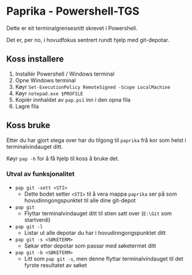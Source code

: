 # Paprika - Powershell-TGS
Dette er eit terminalgrensesnitt skrevet i Powershell.

Det er, per no, i hovudfokus sentrert rundt hjelp med git-depotar.

## Koss installere
1. Installér Powershell / Windows terminal
1. Opne Windows terminal
1. Køyr `Set-ExecutionPolicy RemoteSigned -Scope LocalMachine` 
1. Køyr `notepad.exe $PROFILE`
1. Kopiér innhaldet av `pap.ps1` inn i den opna fila
1. Lagre fila


## Koss bruke
Etter du har gjort stega over har du tilgong til `paprika` frå kor som helst i terminalvindauget ditt.

Køyr `pap -h` for å få hjelp til koss å bruke det.

### Utval av funksjonalitet
- `pap git -sett <STI>`
    - Dette bodet setter `<STI>` til å vera mappa `paprika` ser på som hovudinngongspunktet til alle dine git-depot
- `pap git` 
    - Flyttar terminalvindauget ditt til stien satt over (`E:\Git` som startverdi)
- `pap git -l`
    - Listar ut alle depotar du har i hovudinngongspunktet ditt
- `pap git -s <SØKETERM>` 
    - Søkar etter depotar som passar med søketermet ditt
- `pap git -b <SØKETERM>`
    - Litt som `pap git -s`, men denne flyttar terminalvindauget til det fyrste resultatet av søket



